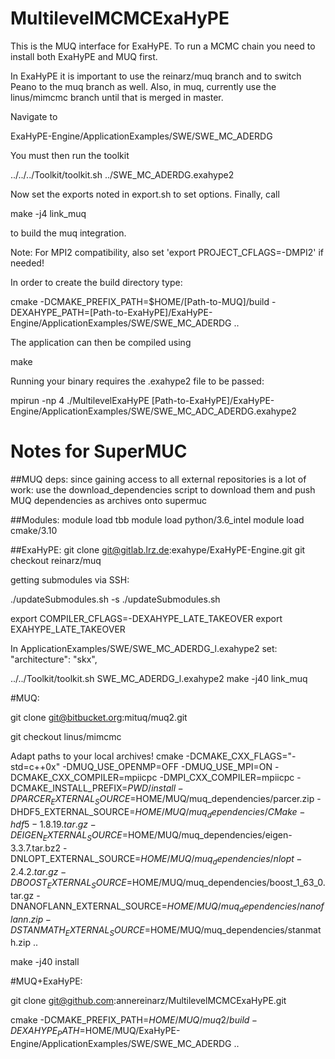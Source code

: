 # MultilevelMCMCExaHyPE

This is the MUQ interface for ExaHyPE. To run a MCMC chain you need to install both ExaHyPE and MUQ first.

In ExaHyPE it is important to use the reinarz/muq branch and to switch Peano to the muq branch as well.
Also, in muq, currently use the linus/mimcmc branch until that is merged in master.

Navigate to

  ExaHyPE-Engine/ApplicationExamples/SWE/SWE_MC_ADERDG

You must then run the toolkit

  ../../../Toolkit/toolkit.sh ../SWE_MC_ADERDG.exahype2

Now set the exports noted in export.sh to set options. Finally, call

  make -j4 link_muq

to build the muq integration.


Note: For MPI2 compatibility, also set 'export PROJECT_CFLAGS=-DMPI2' if needed!


In order to create the build directory type:

  cmake -DCMAKE_PREFIX_PATH=$HOME/[Path-to-MUQ]/build -DEXAHYPE_PATH=[Path-to-ExaHyPE]/ExaHyPE-Engine/ApplicationExamples/SWE/SWE_MC_ADERDG ..


The application can then be compiled using

  make


Running your binary requires the .exahype2 file to be passed:

  mpirun -np 4 ./MultilevelExaHyPE [Path-to-ExaHyPE]/ExaHyPE-Engine/ApplicationExamples/SWE/SWE_MC_ADC_ADERDG.exahype2



# Notes for SuperMUC

##MUQ deps:
since gaining access to all external repositories is a lot of work: use the download_dependencies script to download them and push MUQ dependencies as archives onto supermuc

##Modules:
module load tbb
module load python/3.6_intel
module load cmake/3.10

##ExaHyPE:
git clone git@gitlab.lrz.de:exahype/ExaHyPE-Engine.git
git checkout reinarz/muq

getting submodules via SSH:

./updateSubmodules.sh -s
./updateSubmodules.sh

export COMPILER_CFLAGS=-DEXAHYPE_LATE_TAKEOVER
export EXAHYPE_LATE_TAKEOVER

In ApplicationExamples/SWE/SWE_MC_ADERDG_l.exahype2 set:
        "architecture": "skx",

../../Toolkit/toolkit.sh SWE_MC_ADERDG_l.exahype2
make -j40 link_muq

#MUQ:

git clone git@bitbucket.org:mituq/muq2.git

git checkout linus/mimcmc

Adapt paths to your local archives!
cmake -DCMAKE_CXX_FLAGS="-std=c++0x" -DMUQ_USE_OPENMP=OFF -DMUQ_USE_MPI=ON -DCMAKE_CXX_COMPILER=mpiicpc -DMPI_CXX_COMPILER=mpiicpc -DCMAKE_INSTALL_PREFIX=$PWD/install -DPARCER_EXTERNAL_SOURCE=$HOME/MUQ/muq_dependencies/parcer.zip -DHDF5_EXTERNAL_SOURCE=$HOME/MUQ/muq_dependencies/CMake-hdf5-1.8.19.tar.gz -DEIGEN_EXTERNAL_SOURCE=$HOME/MUQ/muq_dependencies/eigen-3.3.7.tar.bz2 -DNLOPT_EXTERNAL_SOURCE=$HOME/MUQ/muq_dependencies/nlopt-2.4.2.tar.gz -DBOOST_EXTERNAL_SOURCE=$HOME/MUQ/muq_dependencies/boost_1_63_0.tar.gz -DNANOFLANN_EXTERNAL_SOURCE=$HOME/MUQ/muq_dependencies/nanoflann.zip -DSTANMATH_EXTERNAL_SOURCE=$HOME/MUQ/muq_dependencies/stanmath.zip ..

make -j40 install

#MUQ+ExaHyPE:

git clone git@github.com:annereinarz/MultilevelMCMCExaHyPE.git

cmake -DCMAKE_PREFIX_PATH=$HOME/MUQ/muq2/build -DEXAHYPE_PATH=$HOME/MUQ/ExaHyPE-Engine/ApplicationExamples/SWE/SWE_MC_ADERDG ..

